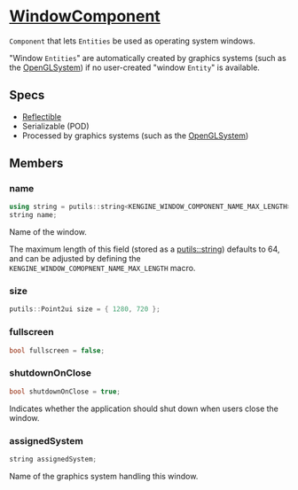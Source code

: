 # [WindowComponent](WindowComponent.hpp)

`Component` that lets `Entities` be used as operating system windows.

"Window `Entities`" are automatically created by graphics systems (such as the [OpenGLSystem](../../systems/opengl/OpenGLSystem.md)) if no user-created "window `Entity`" is available.

## Specs

* [Reflectible](https://github.com/phisko/putils/blob/master/reflection.md)
* Serializable (POD)
* Processed by graphics systems (such as the [OpenGLSystem](../../systems/opengl/OpenGLSystem.md))

## Members

### name

```cpp
using string = putils::string<KENGINE_WINDOW_COMPONENT_NAME_MAX_LENGTH>;
string name;
```

Name of the window.

The maximum length of this field (stored as a [putils::string](https://github.com/phiste/putils/blob/master/string.hpp)) defaults to 64, and can be adjusted by defining the `KENGINE_WINDOW_COMOPNENT_NAME_MAX_LENGTH` macro.

### size

```cpp
putils::Point2ui size = { 1280, 720 };
```

### fullscreen

```cpp
bool fullscreen = false;
```

### shutdownOnClose

```cpp
bool shutdownOnClose = true;
```

Indicates whether the application should shut down when users close the window.

### assignedSystem

```cpp
string assignedSystem;
```

Name of the graphics system handling this window.